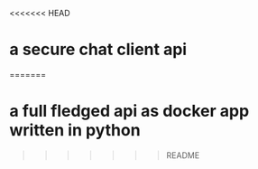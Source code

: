 <<<<<<< HEAD
# a secure chat client api


=======
# a full fledged api as docker app written in python

>>>>>>> README

